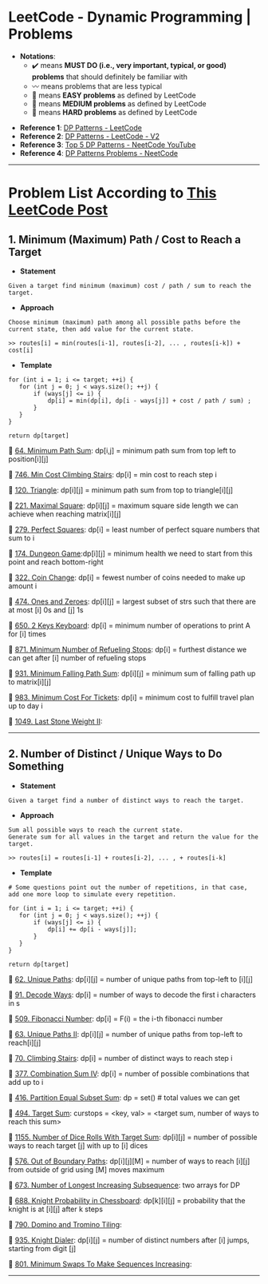 # LeetCode - Dynamic Programming | Problems
* **Notations**: 
  * :heavy_check_mark: means **MUST DO (i.e., very important, typical, or good) problems** that should definitely be familiar with
  * :wavy_dash: means problems that are less typical
  * :green_book: means **EASY problems** as defined by LeetCode
  * :orange_book: means **MEDIUM problems** as defined by LeetCode
  * :closed_book: means **HARD problems** as defined by LeetCode


- **Reference 1**: [DP Patterns - LeetCode](https://leetcode.com/discuss/general-discussion/458695/dynamic-programming-patterns)
- **Reference 2**: [DP Patterns - LeetCode - V2](https://leetcode.com/problems/target-sum/discuss/455024/DP-IS-EASY!-5-Steps-to-Think-Through-DP-Questions.)
- **Reference 3**: [Top 5 DP Patterns - NeetCode YouTube](https://www.youtube.com/watch?v=mBNrRy2_hVs)
- **Reference 4**: [DP Patterns Problems - NeetCode](https://docs.google.com/spreadsheets/d/1pEzcVLdj7T4fv5mrNhsOvffBnsUH07GZk7c2jD-adE0/edit#gid=0)
---
# Problem List According to [This LeetCode Post](https://leetcode.com/discuss/general-discussion/458695/dynamic-programming-patterns)
## 1. Minimum (Maximum) Path / Cost to Reach a Target

- **Statement**

```
Given a target find minimum (maximum) cost / path / sum to reach the target.
```

- **Approach**

```
Choose minimum (maximum) path among all possible paths before the current state, then add value for the current state.

>> routes[i] = min(routes[i-1], routes[i-2], ... , routes[i-k]) + cost[i]
```

- **Template**

```
for (int i = 1; i <= target; ++i) {
   for (int j = 0; j < ways.size(); ++j) {
       if (ways[j] <= i) {
           dp[i] = min(dp[i], dp[i - ways[j]] + cost / path / sum) ;
       }
   }
}
 
return dp[target]
```

:orange_book: [64. Minimum Path Sum](https://leetcode.com/problems/minimum-path-sum/): dp[i,j] = minimum path sum from top left to position[i][j]

:green_book: [746. Min Cost Climbing Stairs](https://leetcode.com/problems/min-cost-climbing-stairs/): dp[i] = min cost to reach step i

:orange_book: [120. Triangle](https://leetcode.com/problems/triangle/): dp[i][j] = minimum path sum from top to triangle[i][j]

:orange_book: [221. Maximal Square](https://leetcode.com/problems/maximal-square/): dp[i][j] = maximum square side length we can achieve when reaching matrix[i][j]

:orange_book: [279. Perfect Squares](https://leetcode.com/problems/perfect-squares/): dp[i] = least number of perfect square numbers that sum to i

:closed_book: [174. Dungeon Game](https://leetcode.com/problems/dungeon-game/):dp[i][j] = minimum health we need to start from this point and reach bottom-right

:orange_book: [322. Coin Change](https://leetcode.com/problems/coin-change/): dp[i] = fewest number of coins needed to make up amount i

:orange_book: [474. Ones and Zeroes](https://leetcode.com/problems/ones-and-zeroes/): dp[i][j] = largest subset of strs such that there are at most [i] 0s and [j] 1s

:orange_book: [650. 2 Keys Keyboard](https://leetcode.com/problems/2-keys-keyboard/): dp[i] = minimum number of operations to print A for [i] times

:closed_book: [871. Minimum Number of Refueling Stops](https://leetcode.com/problems/minimum-number-of-refueling-stops/): dp[i] = furthest distance we can get after [i] number of refueling stops

:orange_book: [931. Minimum Falling Path Sum](https://leetcode.com/problems/minimum-falling-path-sum/): dp[i][j] = minimum sum of falling path up to matrix[i][j]

:orange_book: [983. Minimum Cost For Tickets](https://leetcode.com/problems/minimum-cost-for-tickets/): dp[i] = minimum cost to fulfill travel plan up to day i

:orange_book: [1049. Last Stone Weight II](https://leetcode.com/problems/last-stone-weight-ii/): 

---

## 2. Number of Distinct / Unique Ways to Do Something

- **Statement**

```
Given a target find a number of distinct ways to reach the target.
```

- **Approach**

```
Sum all possible ways to reach the current state.
Generate sum for all values in the target and return the value for the target.

>> routes[i] = routes[i-1] + routes[i-2], ... , + routes[i-k]
```

- **Template**

```
# Some questions point out the number of repetitions, in that case, add one more loop to simulate every repetition.

for (int i = 1; i <= target; ++i) {
   for (int j = 0; j < ways.size(); ++j) {
       if (ways[j] <= i) {
           dp[i] += dp[i - ways[j]];
       }
   }
}
 
return dp[target]
```

:orange_book: [62. Unique Paths](https://leetcode.com/problems/unique-paths/): dp[i][j] = number of unique paths from top-left to [i][j]

:orange_book: [91. Decode Ways](https://leetcode.com/problems/decode-ways/): dp[i] = number of ways to decode the first i characters in s

:green_book: [509. Fibonacci Number](https://leetcode.com/problems/fibonacci-number/): dp[i] = F(i) = the i-th fibonacci number

:orange_book: [63. Unique Paths II](https://leetcode.com/problems/unique-paths-ii/): dp[i][j] = number of unique paths from top-left to reach[i][j]

:green_book: [70. Climbing Stairs](https://leetcode.com/problems/climbing-stairs/): dp[i] = number of distinct ways to reach step i

:orange_book: [377. Combination Sum IV](https://leetcode.com/problems/combination-sum-iv/): dp[i] = number of possible combinations that add up to i

:orange_book: [416. Partition Equal Subset Sum](https://leetcode.com/problems/partition-equal-subset-sum/): dp = set() # total values we can get

:orange_book: [494. Target Sum](https://leetcode.com/problems/target-sum/): curstops = <key, val> = <target sum, number of ways to reach this sum>

:orange_book: [1155. Number of Dice Rolls With Target Sum](https://leetcode.com/problems/number-of-dice-rolls-with-target-sum/): dp[i][j] = number of possible ways to reach target [j] with up to [i] dices

:orange_book: [576. Out of Boundary Paths](https://leetcode.com/problems/out-of-boundary-paths/): dp[i][j][M] = number of ways to reach [i][j] from outside of grid using [M] moves maximum

:orange_book: [673. Number of Longest Increasing Subsequence](https://leetcode.com/problems/number-of-longest-increasing-subsequence/): two arrays for DP

:orange_book: [688. Knight Probability in Chessboard](https://leetcode.com/problems/knight-probability-in-chessboard/): dp[k][i][j] = probability that the knight is at [i][j] after k steps

:orange_book: [790. Domino and Tromino Tiling](https://leetcode.com/problems/domino-and-tromino-tiling/): 

:orange_book: [935. Knight Dialer](https://leetcode.com/problems/knight-dialer/): dp[i][j] = number of distinct numbers after [i] jumps, starting from digit [j]

:closed_book: [801. Minimum Swaps To Make Sequences Increasing](https://leetcode.com/problems/minimum-swaps-to-make-sequences-increasing/): 

---
